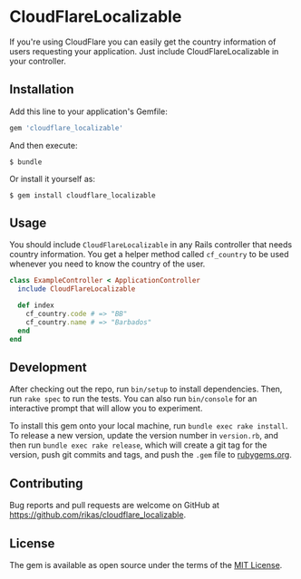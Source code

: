 # CloudFlareLocalizable

If you're using CloudFlare you can easily get the country information of users requesting your
application. Just include CloudFlareLocalizable in your controller.

## Installation

Add this line to your application's Gemfile:

```ruby
gem 'cloudflare_localizable'
```

And then execute:

    $ bundle

Or install it yourself as:

    $ gem install cloudflare_localizable

## Usage

You should include `CloudFlareLocalizable` in any Rails controller that needs country information.
You get a helper method called `cf_country` to be used whenever you need to know the country of the
user.

```ruby
class ExampleController < ApplicationController
  include CloudFlareLocalizable

  def index
    cf_country.code # => "BB"
    cf_country.name # => "Barbados"
  end
end
```

## Development

After checking out the repo, run `bin/setup` to install dependencies. Then, run `rake spec` to run
the tests. You can also run `bin/console` for an interactive prompt that will allow you to experiment.

To install this gem onto your local machine, run `bundle exec rake install`. To release a new
version, update the version number in `version.rb`, and then run `bundle exec rake release`, which
will create a git tag for the version, push git commits and tags, and push the `.gem` file to
[rubygems.org](https://rubygems.org).

## Contributing

Bug reports and pull requests are welcome on GitHub at
https://github.com/rikas/cloudflare_localizable.


## License

The gem is available as open source under the terms of the
[MIT License](http://opensource.org/licenses/MIT).
